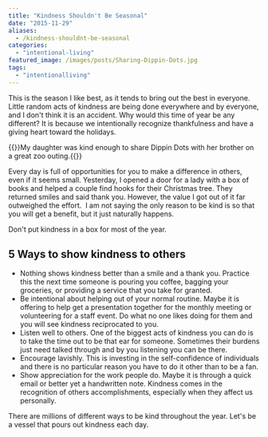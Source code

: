 ```yaml
---
title: "Kindness Shouldn't Be Seasonal"
date: "2015-11-29"
aliases:
  - /kindness-shouldnt-be-seasonal
categories: 
  - "intentional-living"
featured_image: /images/posts/Sharing-Dippin-Dots.jpg
tags: 
  - "intentionalliving"
---
```


This is the season I like best, as it tends to bring out the best in everyone. Little random acts of kindness are being done everywhere and by everyone, and I don't think it is an accident. Why would this time of year be any different? It is because we intentionally recognize thankfulness and have a giving heart toward the holidays.

{{<featuredimage class="inline-feature-image">}}My daughter was kind enough to share Dippin Dots with her brother on a great zoo outing.{{</featuredimage>}}

Every day is full of opportunities for you to make a difference in others, even if it seems small. Yesterday, I opened a door for a lady with a box of books and helped a couple find hooks for their Christmas tree. They returned smiles and said thank you. However, the value I got out of it far outweighed the effort.  I am not saying the only reason to be kind is so that you will get a benefit, but it just naturally happens.

Don't put kindness in a box for most of the year.

## 5 Ways to show kindness to others

- Nothing shows kindness better than a smile and a thank you. Practice this the next time someone is pouring you coffee, bagging your groceries, or providing a service that you take for granted.
- Be intentional about helping out of your normal routine. Maybe it is offering to help get a presentation together for the monthly meeting or volunteering for a staff event. Do what no one likes doing for them and you will see kindness reciprocated to you.
- Listen well to others. One of the biggest acts of kindness you can do is to take the time out to be that ear for someone. Sometimes their burdens just need talked through and by you listening you can be there.
- Encourage lavishly. This is investing in the self-confidence of individuals and there is no particular reason you have to do it other than to be a fan.
- Show appreciation for the work people do. Maybe it is through a quick email or better yet a handwritten note. Kindness comes in the recognition of others accomplishments, especially when they affect us personally.

There are millions of different ways to be kind throughout the year. Let's be a vessel that pours out kindness each day.
